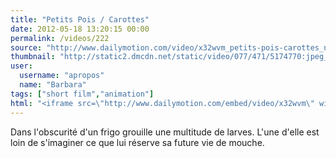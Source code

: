 ```yaml
---
title: "Petits Pois / Carottes"
date: 2012-05-18 13:20:15 00:00
permalink: /videos/222
source: "http://www.dailymotion.com/video/x32wvm_petits-pois-carottes_news#from=embediframe"
thumbnail: "http://static2.dmcdn.net/static/video/077/471/5174770:jpeg_preview_large.jpg?20110918032644"
user:
  username: "apropos"
  name: "Barbara"
tags: ["short film","animation"]
html: "<iframe src=\"http://www.dailymotion.com/embed/video/x32wvm\" width=\"480\" height=\"276\" frameborder=\"0\"></iframe>"
---
```


Dans l'obscurité d'un frigo grouille une multitude de larves. L'une d'elle est loin de s'imaginer ce que lui réserve sa future vie de mouche.